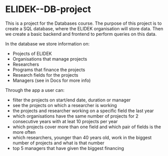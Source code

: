 # ELIDEK--DB-project
This is a project for the Databases course. The purpose of this project is to create a SQL database, where the ELIDEK organisation will store data. Then we create a basic backend and frontend to perform queries on this data.

In the database we store information on:
- Projects of ELIDEK
- Organisations that manage projects
- Researchers
- Programs that finance the projects
- Research fields for the projects
- Managers
(see in Docs for more info)

Through the app a user can:

- filter the projects on start/end date, duration or manager
- see the projects on which a researcher is working
- the projects and researcher working on a specific field the last year
- which organisations have the same number of projects for 2 consecutive years with at leat 10 projects per year
- which projects cover more than one field and which pair of fields is the more often
- which researchers, younger than 40 years old, work in the biggest number of projects and what is that number
- top 5 managers that have given the biggest financing
